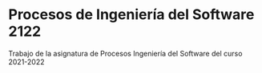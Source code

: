 # Procesos de Ingeniería del Software 2122
Trabajo de la asignatura de Procesos Ingeniería del Software del curso 2021-2022
